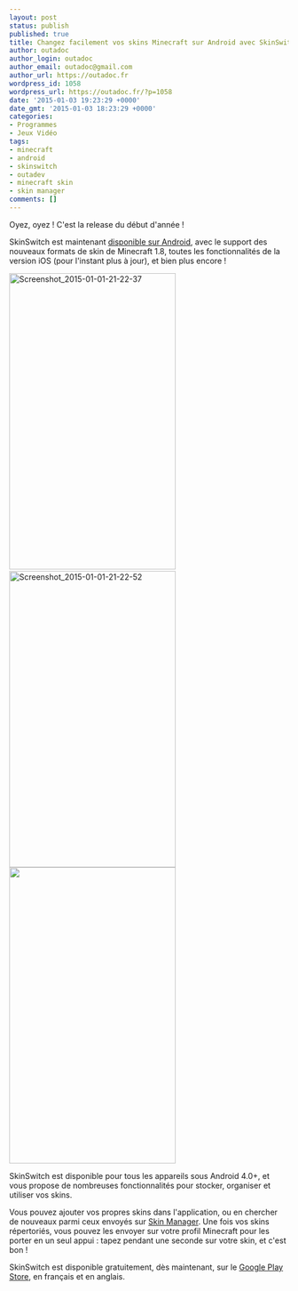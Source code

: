 ```yaml
---
layout: post
status: publish
published: true
title: Changez facilement vos skins Minecraft sur Android avec SkinSwitch !
author: outadoc
author_login: outadoc
author_email: outadoc@gmail.com
author_url: https://outadoc.fr
wordpress_id: 1058
wordpress_url: https://outadoc.fr/?p=1058
date: '2015-01-03 19:23:29 +0000'
date_gmt: '2015-01-03 18:23:29 +0000'
categories:
- Programmes
- Jeux Vidéo
tags:
- minecraft
- android
- skinswitch
- outadev
- minecraft skin
- skin manager
comments: []
---
```

<p>Oyez, oyez ! C'est la release du début d'année !</p>
<p>SkinSwitch est maintenant <a href="https://play.google.com/store/apps/details?id=fr.outadev.skinswitch">disponible sur Android</a>, avec le support des nouveaux formats de skin de Minecraft 1.8, toutes les fonctionnalités de la version iOS (pour l'instant plus à jour), et bien plus encore !</p>
<p><a href="https://outadoc.fr/wp-content/uploads/2015/01/Screenshot_2015-01-01-21-22-37.png" rel="attachment wp-att-1059"><img class=" wp-image-1059 alignnone" src="https://outadoc.fr/wp-content/uploads/2015/01/Screenshot_2015-01-01-21-22-37-576x1024.png" alt="Screenshot_2015-01-01-21-22-37" width="300" height="533" /></a> <a href="https://outadoc.fr/wp-content/uploads/2015/01/Screenshot_2015-01-01-21-22-52.png" rel="attachment wp-att-1060"><img class=" wp-image-1060 alignnone" src="https://outadoc.fr/wp-content/uploads/2015/01/Screenshot_2015-01-01-21-22-52-576x1024.png" alt="Screenshot_2015-01-01-21-22-52" width="300" height="533" /></a> <a href="https://outadoc.fr/wp-content/uploads/2015/01/Screenshot_2015-01-01-21-23-421.png" rel="attachment wp-att-1061"><img class=" wp-image-1067 alignnone" src="https://outadoc.fr/wp-content/uploads/2015/01/Screenshot_2015-01-01-21-23-421-576x1024.png" alt="" width="300" height="533" /></a></p>
<p>SkinSwitch est disponible pour tous les appareils sous Android 4.0+, et vous propose de nombreuses fonctionnalités pour stocker, organiser et utiliser vos skins.</p>
<p>Vous pouvez ajouter vos propres skins dans l'application, ou en chercher de nouveaux parmi ceux envoyés sur <a href="https://skin.outadoc.fr">Skin Manager</a>. Une fois vos skins répertoriés, vous pouvez les envoyer sur votre profil Minecraft pour les porter en un seul appui : tapez pendant une seconde sur votre skin, et c'est bon !</p>
<p>SkinSwitch est disponible gratuitement, dès maintenant, sur le <a href="https://play.google.com/store/apps/details?id=fr.outadev.skinswitch">Google Play Store</a>, en français et en anglais.</p>
<p> </p>
